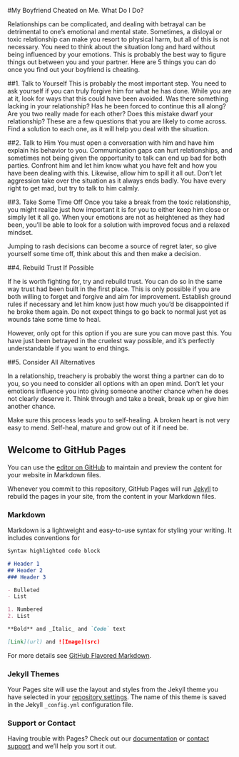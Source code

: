 #My Boyfriend Cheated on Me. What Do I Do?

Relationships can be complicated, and dealing with betrayal can be detrimental to one’s emotional and mental state. Sometimes, a disloyal or toxic relationship can make you resort to physical harm, but all of this is not necessary. You need to think about the situation long and hard without being influenced by your emotions. This is probably the best way to figure things out between you and your partner. Here are 5 things you can do once you find out your boyfriend is cheating. 

##1. Talk to Yourself
This is probably the most important step. You need to ask yourself if you can truly forgive him for what he has done. While you are at it, look for ways that this could have been avoided. Was there something lacking in your relationship? Has he been forced to continue this all along? Are you two really made for each other? Does this mistake dwarf your relationship? These are a few questions that you are likely to come across. Find a solution to each one, as it will help you deal with the situation. 

##2. Talk to Him
You must open a conversation with him and have him explain his behavior to you. Communication gaps can hurt relationships, and sometimes not being given the opportunity to talk can end up bad for both parties. Confront him and let him know what you have felt and how you have been dealing with this. Likewise, allow him to spill it all out. Don’t let aggression take over the situation as it always ends badly. You have every right to get mad, but try to talk to him calmly.

##3. Take Some Time Off
Once you take a break from the toxic relationship, you might realize just how important it is for you to either keep him close or simply let it all go. When your emotions are not as heightened as they had been, you’ll be able to look for a solution with improved focus and a relaxed mindset. 

Jumping to rash decisions can become a source of regret later, so give yourself some time off, think about this and then make a decision. 

##4. Rebuild Trust If Possible

If he is worth fighting for, try and rebuild trust. You can do so in the same way trust had been built in the first place. This is only possible if you are both willing to forget and forgive and aim for improvement. Establish ground rules if necessary and let him know just how much you’d be disappointed if he broke them again. Do not expect things to go back to normal just yet as wounds take some time to heal.

However, only opt for this option if you are sure you can move past this. You have just been betrayed in the cruelest way possible, and it’s perfectly understandable if you want to end things.

##5. Consider All Alternatives

In a relationship, treachery is probably the worst thing a partner can do to you, so you need to consider all options with an open mind. Don’t let your emotions influence you into giving someone another chance when he does not clearly deserve it. Think through and take a break, break up or give him another chance. 

Make sure this process leads you to self-healing. A broken heart is not very easy to mend. Self-heal, mature and grow out of it if need be.


## Welcome to GitHub Pages

You can use the [editor on GitHub](https://github.com/spyforme/bust-a-cheater/edit/master/index.md) to maintain and preview the content for your website in Markdown files.

Whenever you commit to this repository, GitHub Pages will run [Jekyll](https://jekyllrb.com/) to rebuild the pages in your site, from the content in your Markdown files.

### Markdown

Markdown is a lightweight and easy-to-use syntax for styling your writing. It includes conventions for

```markdown
Syntax highlighted code block

# Header 1
## Header 2
### Header 3

- Bulleted
- List

1. Numbered
2. List

**Bold** and _Italic_ and `Code` text

[Link](url) and ![Image](src)
```

For more details see [GitHub Flavored Markdown](https://guides.github.com/features/mastering-markdown/).

### Jekyll Themes

Your Pages site will use the layout and styles from the Jekyll theme you have selected in your [repository settings](https://github.com/spyforme/bust-a-cheater/settings). The name of this theme is saved in the Jekyll `_config.yml` configuration file.

### Support or Contact

Having trouble with Pages? Check out our [documentation](https://help.github.com/categories/github-pages-basics/) or [contact support](https://github.com/contact) and we’ll help you sort it out.

